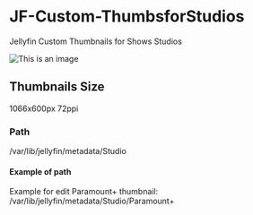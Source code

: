 # JF-Custom-ThumbsforStudios
Jellyfin Custom Thumbnails for Shows Studios

![This is an image](https://preview.redd.it/rh1gybfp92291.png?width=1861&format=png&auto=webp&s=b71dc980cc83c5ef66b7c08ddcb7bfbff4c020dc)

## Thumbnails Size
1066x600px 72ppi
### Path
/var/lib/jellyfin/metadata/Studio
#### Example of path
Example for edit Paramount+ thumbnail:
/var/lib/jellyfin/metadata/Studio/Paramount+
